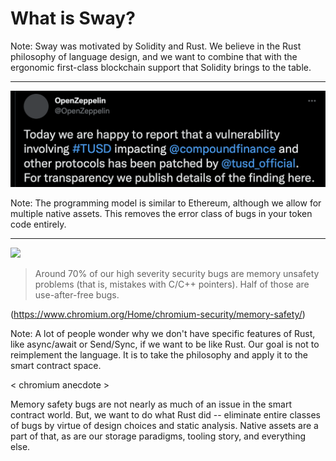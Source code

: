 
# What is Sway?



Note:
  Sway was motivated by Solidity and Rust. We believe in the Rust philosophy of language design,
  and we want to combine that with the ergonomic first-class blockchain support that Solidity brings to the table. 

----

![](https://raw.githubusercontent.com/sezna/EthDubai-2022/master/images/native_asset_vuln.png)


Note:
  The programming model is similar to Ethereum, although we allow for multiple native assets. This removes the error class of bugs in your token code entirely.


----

![](https://www.chromium.org/Home/chromium-security/memory-safety/piechart.png)

> Around 70% of our high severity security bugs are memory unsafety problems (that is, mistakes with C/C++ pointers). Half of those are use-after-free bugs.

(https://www.chromium.org/Home/chromium-security/memory-safety/)


Note:
A lot of people wonder why we don't have specific features of Rust, like async/await or Send/Sync, if we want to be like Rust. Our goal is not to reimplement the language. It is to take the philosophy and apply it to the smart contract space. 

< chromium anecdote >

Memory safety bugs are not nearly as much of an issue in the smart contract world. But, we want to do what Rust did -- eliminate entire classes of bugs by virtue of design choices and static analysis. Native assets are a part of that, as are our storage paradigms, tooling story, and everything else.

